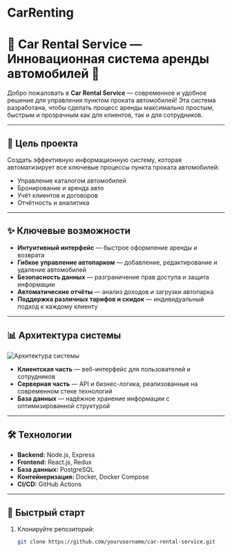 # CarRenting
# 🚗 Car Rental Service — Инновационная система аренды автомобилей 🚀

Добро пожаловать в **Car Rental Service** — современное и удобное решение для управления пунктом проката автомобилей! Эта система разработана, чтобы сделать процесс аренды максимально простым, быстрым и прозрачным как для клиентов, так и для сотрудников.

---

## 🎯 Цель проекта

Создать эффективную информационную систему, которая автоматизирует все ключевые процессы пункта проката автомобилей:

- Управление каталогом автомобилей
- Бронирование и аренда авто
- Учёт клиентов и договоров
- Отчётность и аналитика

---

## ✨ Ключевые возможности

- **Интуитивный интерфейс** — быстрое оформление аренды и возврата  
- **Гибкое управление автопарком** — добавление, редактирование и удаление автомобилей  
- **Безопасность данных** — разграничение прав доступа и защита информации  
- **Автоматические отчёты** — анализ доходов и загрузки автопарка  
- **Поддержка различных тарифов и скидок** — индивидуальный подход к каждому клиенту  

---

## 📊 Архитектура системы

![Архитектура системы](https://example.com/architecture-diagram.png)

- **Клиентская часть** — веб-интерфейс для пользователей и сотрудников  
- **Серверная часть** — API и бизнес-логика, реализованные на современном стеке технологий  
- **База данных** — надёжное хранение информации с оптимизированной структурой  

---

## 🛠 Технологии

- **Backend:** Node.js, Express  
- **Frontend:** React.js, Redux  
- **База данных:** PostgreSQL  
- **Контейнеризация:** Docker, Docker Compose  
- **CI/CD:** GitHub Actions  

---

## 🚀 Быстрый старт

1. Клонируйте репозиторий:  
   ```bash
   git clone https://github.com/yourusername/car-rental-service.git
